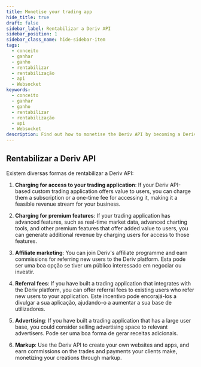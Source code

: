 ```yaml
---
title: Monetise your trading app
hide_title: true
draft: false
sidebar_label: Rentabilizar a Deriv API
sidebar_position: 1
sidebar_class_name: hide-sidebar-item
tags:
  - conceito
  - ganhar
  - ganho
  - rentabilizar
  - rentabilização
  - api
  - Websocket
keywords:
  - conceito
  - ganhar
  - ganho
  - rentabilizar
  - rentabilização
  - api
  - Websocket
description: Find out how to monetise the Deriv API by becoming a Deriv affiliate, advertising on your trading app, or offering premium features.
---
```


## Rentabilizar a Deriv API

Existem diversas formas de rentabilizar a Deriv API:

1. **Charging for access to your trading application**: If your Deriv API-based custom trading application offers value to users, you can charge them a subscription or a one-time fee for accessing it, making it a feasible revenue stream for your business.

2. **Charging for premium features**: If your trading application has advanced features, such as real-time market data, advanced charting tools, and other premium features that offer added value to users, you can generate additional revenue by charging users for access to those features.

3. **Affiliate marketing**: You can join Deriv's affiliate programme and earn commissions for referring new users to the Deriv platform. Esta pode ser uma boa opção se tiver um público interessado em negociar ou investir.

4. **Referral fees**: If you have built a trading application that integrates with the Deriv platform, you can offer referral fees to existing users who refer new users to your application. Este incentivo pode encorajá-los a divulgar a sua aplicação, ajudando-o a aumentar a sua base de utilizadores.

5. **Advertising**: If you have built a trading application that has a large user base, you could consider selling advertising space to relevant advertisers. Pode ser uma boa forma de gerar receitas adicionais.

6. **Markup**: Use the Deriv API to create your own websites and apps, and earn commissions on the trades and payments your clients make, monetizing your creations through markup.
